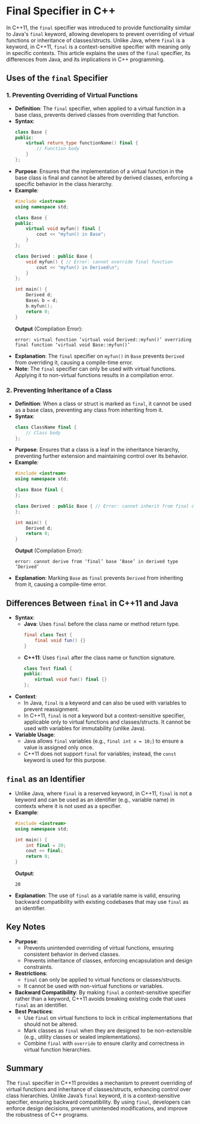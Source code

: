 # Final Specifier in C++

In C++11, the `final` specifier was introduced to provide functionality similar to Java's `final` keyword, allowing developers to prevent overriding of virtual functions or inheritance of classes/structs. Unlike Java, where `final` is a keyword, in C++11, `final` is a context-sensitive specifier with meaning only in specific contexts. This article explains the uses of the `final` specifier, its differences from Java, and its implications in C++ programming.

## Uses of the `final` Specifier

### 1. Preventing Overriding of Virtual Functions
- **Definition**: The `final` specifier, when applied to a virtual function in a base class, prevents derived classes from overriding that function.
- **Syntax**:
  ```cpp
  class Base {
  public:
      virtual return_type functionName() final {
          // Function body
      }
  };
  ```
- **Purpose**: Ensures that the implementation of a virtual function in the base class is final and cannot be altered by derived classes, enforcing a specific behavior in the class hierarchy.
- **Example**:
  ```cpp
  #include <iostream>
  using namespace std;

  class Base {
  public:
      virtual void myfun() final {
          cout << "myfun() in Base";
      }
  };

  class Derived : public Base {
      void myfun() { // Error: cannot override final function
          cout << "myfun() in Derived\n";
      }
  };

  int main() {
      Derived d;
      Base& b = d;
      b.myfun();
      return 0;
  }
  ```
  **Output** (Compilation Error):
  ```
  error: virtual function ‘virtual void Derived::myfun()’ overriding final function ‘virtual void Base::myfun()’
  ```
- **Explanation**: The `final` specifier on `myfun()` in `Base` prevents `Derived` from overriding it, causing a compile-time error.
- **Note**: The `final` specifier can only be used with virtual functions. Applying it to non-virtual functions results in a compilation error.

### 2. Preventing Inheritance of a Class
- **Definition**: When a class or struct is marked as `final`, it cannot be used as a base class, preventing any class from inheriting from it.
- **Syntax**:
  ```cpp
  class ClassName final {
      // Class body
  };
  ```
- **Purpose**: Ensures that a class is a leaf in the inheritance hierarchy, preventing further extension and maintaining control over its behavior.
- **Example**:
  ```cpp
  #include <iostream>
  using namespace std;

  class Base final {
  };

  class Derived : public Base { // Error: cannot inherit from final class
  };

  int main() {
      Derived d;
      return 0;
  }
  ```
  **Output** (Compilation Error):
  ```
  error: cannot derive from ‘final’ base ‘Base’ in derived type ‘Derived’
  ```
- **Explanation**: Marking `Base` as `final` prevents `Derived` from inheriting from it, causing a compile-time error.

## Differences Between `final` in C++11 and Java
- **Syntax**:
  - **Java**: Uses `final` before the class name or method return type.
    ```java
    final class Test {
        final void fun() {}
    }
    ```
  - **C++11**: Uses `final` after the class name or function signature.
    ```cpp
    class Test final {
    public:
        virtual void fun() final {}
    };
    ```
- **Context**:
  - In Java, `final` is a keyword and can also be used with variables to prevent reassignment.
  - In C++11, `final` is not a keyword but a context-sensitive specifier, applicable only to virtual functions and classes/structs. It cannot be used with variables for immutability (unlike Java).
- **Variable Usage**:
  - Java allows `final` variables (e.g., `final int x = 10;`) to ensure a value is assigned only once.
  - C++11 does not support `final` for variables; instead, the `const` keyword is used for this purpose.

## `final` as an Identifier
- Unlike Java, where `final` is a reserved keyword, in C++11, `final` is not a keyword and can be used as an identifier (e.g., variable name) in contexts where it is not used as a specifier.
- **Example**:
  ```cpp
  #include <iostream>
  using namespace std;

  int main() {
      int final = 20;
      cout << final;
      return 0;
  }
  ```
  **Output**:
  ```
  20
  ```
- **Explanation**: The use of `final` as a variable name is valid, ensuring backward compatibility with existing codebases that may use `final` as an identifier.

## Key Notes
- **Purpose**:
  - Prevents unintended overriding of virtual functions, ensuring consistent behavior in derived classes.
  - Prevents inheritance of classes, enforcing encapsulation and design constraints.
- **Restrictions**:
  - `final` can only be applied to virtual functions or classes/structs.
  - It cannot be used with non-virtual functions or variables.
- **Backward Compatibility**: By making `final` a context-sensitive specifier rather than a keyword, C++11 avoids breaking existing code that uses `final` as an identifier.
- **Best Practices**:
  - Use `final` on virtual functions to lock in critical implementations that should not be altered.
  - Mark classes as `final` when they are designed to be non-extensible (e.g., utility classes or sealed implementations).
  - Combine `final` with `override` to ensure clarity and correctness in virtual function hierarchies.

## Summary
The `final` specifier in C++11 provides a mechanism to prevent overriding of virtual functions and inheritance of classes/structs, enhancing control over class hierarchies. Unlike Java’s `final` keyword, it is a context-sensitive specifier, ensuring backward compatibility. By using `final`, developers can enforce design decisions, prevent unintended modifications, and improve the robustness of C++ programs.